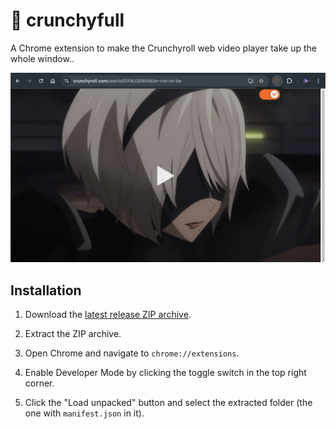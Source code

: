 # 🍣 crunchyfull

A Chrome extension to make the Crunchyroll web video player take up the whole window..

![Chrome Screenshot](crunchyfull.png)

## Installation

1. Download the [latest release ZIP archive](https://github.com/ryan-willis/crunchyfull/releases).

2. Extract the ZIP archive.

3. Open Chrome and navigate to `chrome://extensions`.

4. Enable Developer Mode by clicking the toggle switch in the top right corner.

5. Click the "Load unpacked" button and select the extracted folder (the one with `manifest.json` in it).
